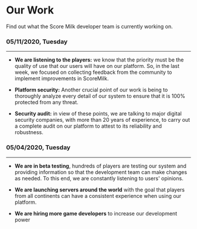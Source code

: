 # Our Work
Find out what the Score Milk developer team is currently working on.

### 05/11/2020, Tuesday
________________________________________

- **We are listening to the players:** we know that the priority must be the quality of use that our users will have on our platform. So, in the last week, we focused on collecting feedback from the community to implement improvements in ScoreMilk.

- **Platform security:** Another crucial point of our work is being to thoroughly analyze every detail of our system to ensure that it is 100% protected from any threat.

- **Security audit:** in view of these points, we are talking to major digital security companies, with more than 20 years of experience, to carry out a complete audit on our platform to attest to its reliability and robustness.



### 05/04/2020, Tuesday
________________________________________

- **We are in beta testing**, hundreds of players are testing our system and providing information so that the development team can make changes as needed. To this end, we are constantly listening to users' opinions.

- **We are launching servers around the world** with the goal that players from all continents can have a consistent experience when using our platform.

- **We are hiring more game developers** to increase our development power


